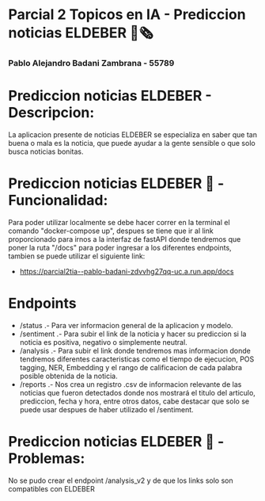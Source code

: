# Parcial 2 Topicos en IA - Prediccion noticias ELDEBER 📰🗞️
### Pablo Alejandro Badani Zambrana - 55789

# Prediccion noticias ELDEBER - Descripcion: 

La aplicacion presente de noticias ELDEBER se especializa en saber que tan buena o mala es la noticia, que puede ayudar a la gente sensible o que solo busca noticias bonitas.

# Prediccion noticias ELDEBER 💭 - Funcionalidad:

Para poder utilizar localmente se debe hacer correr en la terminal el comando "docker-compose up", despues se tiene que ir al link proporcionado para irnos a la interfaz de fastAPI donde tendremos que poner la ruta "/docs" para poder ingresar a los diferentes endpoints, tambien se puede utilizar el siguiente link:
- https://parcial2tia--pablo-badani-zdvvhg27qq-uc.a.run.app/docs

# Endpoints
- /status .- Para ver informacion general de la aplicacion y modelo.
- /sentiment .- Para subir el link de la noticia y hacer su prediccion si la noticia es positiva, negativo o simplemente neutral.
- /analysis .- Para subir el link donde tendremos mas informacion donde tendremos diferentes caracteristicas como el tiempo de ejecucion, POS tagging, NER, Embedding y el rango de calificacion de cada palabra posible obtenida de la noticia.
- /reports .- Nos crea un registro .csv de informacion relevante de las noticias que fueron detectados donde nos mostrará el titulo del articulo, prediccion, fecha y hora, entre otros datos, cabe destacar que solo se puede usar despues de haber utilizado el /sentiment.

# Prediccion noticias ELDEBER 🥸 - Problemas:
No se pudo crear el endpoint /analysis_v2 y de que los links solo son compatibles con ELDEBER